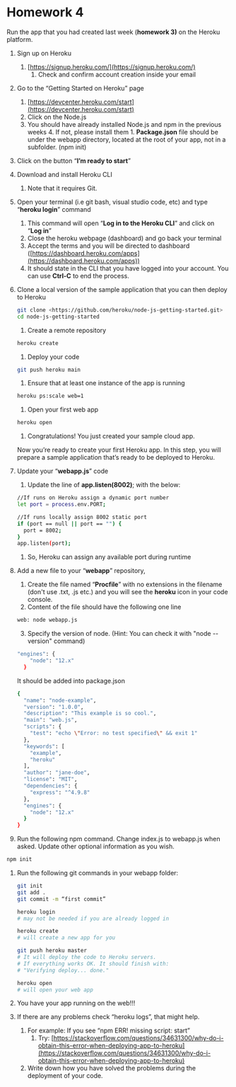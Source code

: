 # Homework 4

Run the app that you had created last week (**homework 3)** on the Heroku platform.

1. Sign up on Heroku
    1. [https://signup.heroku.com/](https://signup.heroku.com/)
        1. Check and confirm account creation inside your email
2. Go to the “Getting Started on Heroku” page
    1. [https://devcenter.heroku.com/start](https://devcenter.heroku.com/start)
    2. Click on the Node.js
    3. You should have already installed Node.js and npm in the previous weeks
        4. If not, please install them
            1. **Package.json** file should be under the webapp directory, located at the root of your app, not in a subfolder. (npm init)
3. Click on the button “**I’m ready to start**”
4. Download and install Heroku CLI
    1. Note that it requires Git.
5. Open your terminal (i.e git bash, visual studio code, etc) and type “**heroku login**” command
    1. This command will open “**Log in to the Heroku CLI**” and click on “**Log in**”
    2. Close the heroku webpage (dashboard) and go back your terminal
    3. Accept the terms and you will be directed to dashboard ([https://dashboard.heroku.com/apps](https://dashboard.heroku.com/apps))
    4. It should state in the CLI that you have logged into your account.
        You can use **Ctrl-C** to end the process. 
6. Clone a local version of the sample application that you can then deploy to Heroku

    ```bash
    git clone <https://github.com/heroku/node-js-getting-started.git>
    cd node-js-getting-started

    ```

    1. Create a remote repository

    ```bash
    heroku create

    ```

    1. Deploy your code

    ```bash
    git push heroku main 

    ```

    1. Ensure that at least one instance of the app is running

    ```bash
    heroku ps:scale web=1

    ```

    1. Open your first web app

    ```bash
    heroku open

    ```

    1. Congratulations! You just created your sample cloud app.

    Now you’re ready to create your first Heroku app. In this step, you will prepare a sample application that’s ready to be deployed to Heroku.

6. Update your “**webapp.js**” code
    1. Update the line of **app.listen(8002)**; with the below:

    ```bash
    //If runs on Heroku assign a dynamic port number
    let port = process.env.PORT;

    //If runs locally assign 8002 static port
    if (port == null || port == "") {
      port = 8002;
    }
    app.listen(port);
    ```

    1. So, Heroku can assign any available port during runtime
7. Add a new file to your “**webapp**” repository,
    1. Create the file named “**Procfile**” with no extensions in the filename (don't use .txt, .js etc.) and you will see the **heroku** icon in your code console.
    2. Content of the file should have the following one line

    ```bash
    web: node webapp.js

    ```

    3. Specify the version of node. (Hint: You can check it with "node --version" command)

    ```bash
    "engines": {
        "node": "12.x"
      }
    ```

    It should be added into package.json

    ```bash
    {
      "name": "node-example",
      "version": "1.0.0",
      "description": "This example is so cool.",
      "main": "web.js",
      "scripts": {
        "test": "echo \"Error: no test specified\" && exit 1"
      },
      "keywords": [
        "example",
        "heroku"
      ],
      "author": "jane-doe",
      "license": "MIT",
      "dependencies": {
        "express": "^4.9.8"
      },
      "engines": {
        "node": "12.x"
      }
    }
    ```

8. Run the following npm command. Change index.js to webapp.js when asked. Update other optional information as you wish.

```bash
npm init
```

1. Run the following git commands in your webapp folder:

    ```bash
    git init
    git add .
    git commit -m “first commit”

    ```

    ```bash
    heroku login 
    # may not be needed if you are already logged in

    heroku create 
    # will create a new app for you 

    git push heroku master 
    # It will deploy the code to Heroku servers.
    # If everything works OK. It should finish with:
    # "Verifying deploy... done."

    heroku open 
    # will open your web app

    ```

2. You have your app running on the web!!! 
3. If there are any problems check “heroku logs”, that might help.
    1. For example: If you see “npm ERR! missing script: start”
        1. Try: [https://stackoverflow.com/questions/34631300/why-do-i-obtain-this-error-when-deploying-app-to-heroku](https://stackoverflow.com/questions/34631300/why-do-i-obtain-this-error-when-deploying-app-to-heroku)
    2. Write down how you have solved the problems during the deployment of your code.
